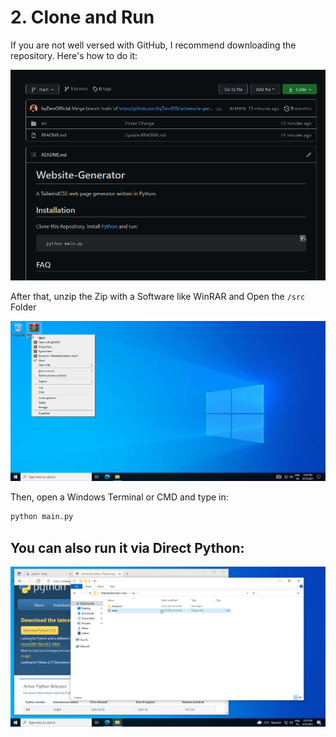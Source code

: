# 2. Clone and Run

If you are not well versed with GitHub, I recommend downloading the repository. Here's how to do it:

![Download the ZIP of the Repository](../.gitbook/assets/kqcjta9hk9a.gif)

After that, unzip the Zip with a Software like WinRAR and Open the `/src` Folder

![Unzipping](../.gitbook/assets/kqcjx84t09a.gif)

Then, open a Windows Terminal or CMD and type in:&#x20;

```python
python main.py
```

## You can also run it via Direct Python:

![](../.gitbook/assets/kqck3001v9a.gif)

